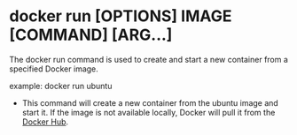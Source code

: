 # docker run [OPTIONS] IMAGE [COMMAND] [ARG...]

The docker run command is used to create and start a new container from a specified Docker image.

example: docker run ubuntu
- This command will create a new container from the ubuntu image and start it. If the image is not available locally, Docker will pull it from the [Docker Hub](https://hub.docker.com/).



